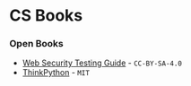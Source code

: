 # CS Books

### Open Books
- [Web Security Testing Guide](https://github.com/OWASP/wstg) - `CC-BY-SA-4.0`
- [ThinkPython](https://github.com/AllenDowney/ThinkPython2) - `MIT`
